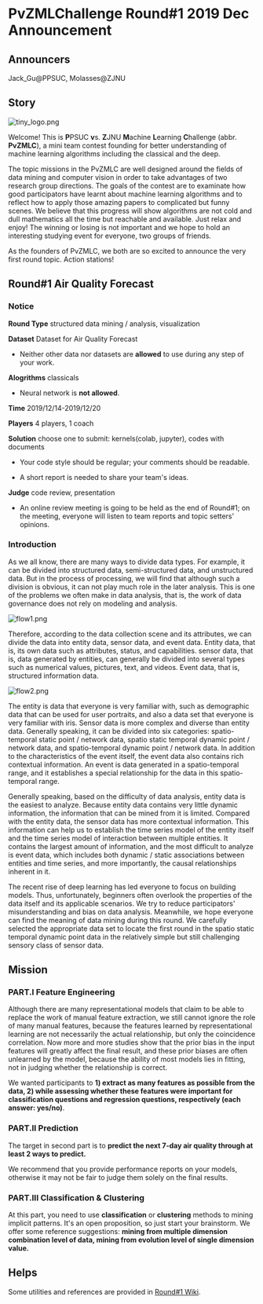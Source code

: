 # PvZMLChallenge Round#1 2019 Dec Announcement

## Announcers
Jack_Gu@PPSUC, Molasses@ZJNU

## Story

![tiny_logo.png](https://i.loli.net/2019/12/10/kqNP8gjUpirvCDZ.png)

Welcome! This is **P**PSUC **v**s. **Z**JNU **M**achine **L**earning **C**hallenge (abbr. **PvZMLC**), a mini team contest founding for better understanding of machine learning algorithms including the classical and the deep.

The topic missions in the PvZMLC are well designed around the fields of data mining and computer vision in order to take advantages of two research group directions. The goals of the contest are to examinate how good participators have learnt about machine learning algorithms and to reflect how to apply those amazing papers to complicated but funny scenes. We believe that this progress will show algorithms are not cold and dull mathematics all the time but reachable and available. Just relax and enjoy! The winning or losing is not important and we hope to hold an interesting studying event for everyone, two groups of friends. 

As the founders of PvZMLC, we both are so excited to announce the very first round topic. Action stations!

## Round#1 Air Quality Forecast

### Notice

**Round Type** structured data mining / analysis, visualization

**Dataset** Dataset for Air Quality Forecast

- Neither other data nor datasets are **allowed** to use during any step of your work.

**Alogrithms** classicals

- Neural network is **not allowed**.

**Time** 2019/12/14-2019/12/20

**Players** 4 players, 1 coach

**Solution** choose one to submit: kernels(colab, jupyter), codes with documents

- Your code style should be regular; your comments should be readable. 

- A short report is needed to share your team's ideas.

**Judge** code review, presentation

- An online review meeting is going to be held as the end of Round#1; on the meeting, everyone will listen to team reports and topic setters' opinions.

### Introduction

As we all know, there are many ways to divide data types. For example, it can be divided into structured data, semi-structured data, and unstructured data. But in the process of processing, we will find that although such a division is obvious, it can not play much role in the later analysis. This is one of the problems we often make in data analysis, that is, the work of data governance does not rely on modeling and analysis.

![flow1.png](https://i.loli.net/2019/12/11/rIXnS4eCOmTlvty.png)

Therefore, according to the data collection scene and its attributes, we can divide the data into entity data, sensor data, and event data. Entity data, that is, its own data such as attributes, status, and capabilities. sensor data, that is, data generated by entities, can generally be divided into several types such as numerical values, pictures, text, and videos. Event data, that is, structured information data.

![flow2.png](https://i.loli.net/2019/12/11/nDIBEwKVUQRYgCj.png)

The entity is data that everyone is very familiar with, such as demographic data that can be used for user portraits, and also a data set that everyone is very familiar with iris. Sensor data is more complex and diverse than entity data. Generally speaking, it can be divided into six categories: spatio-temporal static point / network data, spatio static temporal dynamic point / network data, and spatio-temporal dynamic point / network data. In addition to the characteristics of the event itself, the event data also contains rich contextual information. An event is data generated in a spatio-temporal range, and it establishes a special relationship for the data in this spatio-temporal range.

Generally speaking, based on the difficulty of data analysis, entity data is the easiest to analyze. Because entity data contains very little dynamic information, the information that can be mined from it is limited. Compared with the entity data, the sensor data has more contextual information. This information can help us to establish the time series model of the entity itself and the time series model of interaction between multiple entities. It contains the largest amount of information, and the most difficult to analyze is event data, which includes both dynamic / static associations between entities and time series, and more importantly, the causal relationships inherent in it.

The recent rise of deep learning has led everyone to focus on building models. Thus, unfortunately, beginners often overlook the properties of the data itself and its applicable scenarios. We try to reduce participators' misunderstanding and bias on data analysis. Meanwhile, we hope everyone can find the meaning of data mining during this round. We carefully selected the appropriate data set to locate the first round in the spatio static temporal dynamic point data in the relatively simple but still challenging sensory class of sensor data.

## Mission

### PART.I Feature Engineering

Although there are many representational models that claim to be able to replace the work of manual feature extraction, we still cannot ignore the role of many manual features, because the features learned by representational learning are not necessarily the actual relationship, but only the coincidence correlation. Now more and more studies show that the prior bias in the input features will greatly affect the final result, and these prior biases are often unlearned by the model, because the ability of most models lies in fitting, not in judging whether the relationship is correct. 

We wanted participants to **1) extract as many features as possible from the data, 2) while assessing whether these features were important for classification questions and regression questions, respectively (each answer: yes/no)**.

### PART.II Prediction

The target in second part is to **predict the next 7-day air quality through at least 2 ways to predict.**

We recommend that you provide performance reports on your models, otherwise it may not be fair to judge them solely on the final results.

### PART.III Classification & Clustering

At this part, you need to use **classification** or **clustering** methods to mining implicit patterns. It's an open proposition, so just start your brainstorm. We offer some reference suggestions: **mining from multiple dimension combination level of data, mining from evolution level of single dimension value.**

## Helps

Some utilities and references are provided in [Round#1 Wiki](https://github.com/PvZMachineLearningChallenge/Round1/wiki).
